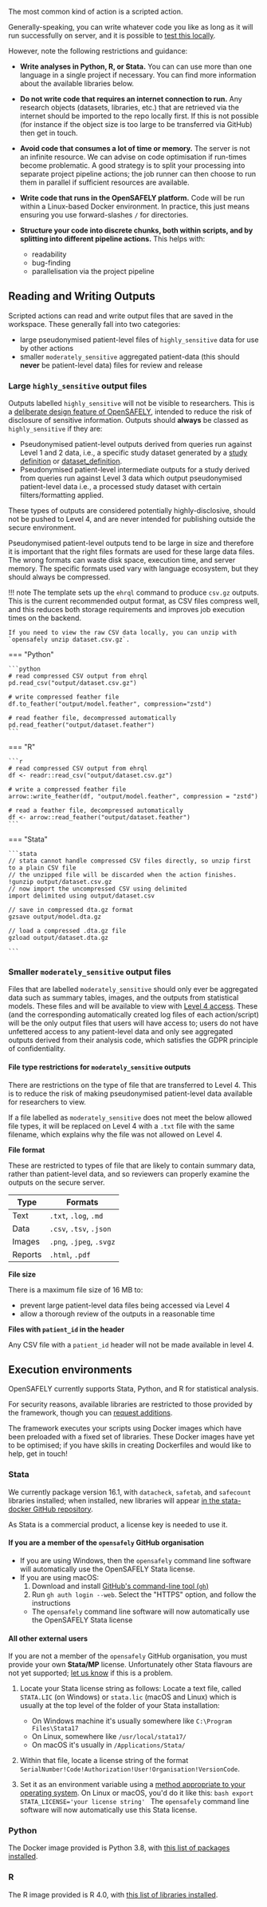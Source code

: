 The most common kind of action is a scripted action.

Generally-speaking, you can write whatever code you like as long as it will run successfully on server, and it is possible to [test this locally](actions-pipelines.md#running-your-code-locally).

However, note the following restrictions and guidance:

* **Write analyses in Python, R, or Stata.**
You can can use more than one language in a single project if necessary.  You can find more information about the available libraries below.

* **Do not write code that requires an internet connection to run.**
Any research objects (datasets, libraries, etc.) that are retrieved via the internet should be imported to the repo locally first.
If this is not possible (for instance if the object size is too large to be transferred via GitHub) then get in touch.

* **Avoid code that consumes a lot of time or memory.** The server is not an infinite resource. We can advise on code optimisation if run-times become problematic.  A good strategy is to split your processing into separate project pipeline actions; the job runner can then choose to run them in parallel if sufficient resources are available.

* **Write code that runs in the OpenSAFELY platform.**
Code will be run within a Linux-based Docker environment. In practice, this just means ensuring you use forward-slashes `/` for directories.

* **Structure your code into discrete chunks, both within scripts, and by splitting into different pipeline actions.**
This helps with:
	* readability
	* bug-finding
	* parallelisation via the project pipeline


## Reading and Writing Outputs

Scripted actions can read and write output files that are saved in the workspace. These generally fall into two categories:
* large pseudonymised patient-level files of `highly_sensitive` data for use by other actions
* smaller `moderately_sensitive` aggregated patient-data (this should **never** be patient-level data) files for review and release


### Large `highly_sensitive` output files

Outputs labelled `highly_sensitive` will not be visible to researchers. This is a [deliberate design feature of OpenSAFELY](https://www.opensafely.org/about/), intended to reduce the risk of disclosure of sensitive information. Outputs should **always** be classed as `highly_sensitive` if they are:

- Pseudonymised patient-level outputs derived from queries run against Level 1 and 2 data, i.e., a specific study dataset generated by a [study definition](study-def.md) or [dataset_definition](https://docs.opensafely.org/ehrql/).
- Pseudonymised patient-level intermediate outputs for a study derived from queries run against Level 3 data which output pseudonymised patient-level data i.e., a processed study dataset with certain filters/formatting applied.

These types of outputs are considered potentially highly-disclosive, should not be pushed to Level 4, and are never intended for publishing outside the secure environment.

Pseudonymised patient-level outputs tend to be large in size and therefore it is important that the right files formats are used for these large data files. The wrong formats can waste disk space, execution time, and server memory. The specific formats used vary with language ecosystem, but they should always be compressed.

!!! note
    The template sets up the `ehrql` command to produce `csv.gz` outputs.
    This is the current recommended output format, as CSV files compress well,
    and this reduces both storage requirements and improves job execution times
    on the backend.

    If you need to view the raw CSV data locally, you can unzip with `opensafely unzip dataset.csv.gz`.



=== "Python"

    ```python
    # read compressed CSV output from ehrql
    pd.read_csv("output/dataset.csv.gz")

    # write compressed feather file
    df.to_feather("output/model.feather", compression="zstd")

    # read feather file, decompressed automatically
    pd.read_feather("output/dataset.feather")
    ```

=== "R"

    ```r
    # read compressed CSV output from ehrql
    df <- readr::read_csv("output/dataset.csv.gz")

    # write a compressed feather file
    arrow::write_feather(df, "output/model.feather", compression = "zstd")

    # read a feather file, decompressed automatically
    df <- arrow::read_feather("output/dataset.feather")
    ```

=== "Stata"

    ```stata
    // stata cannot handle compressed CSV files directly, so unzip first to a plain CSV file
    // the unzipped file will be discarded when the action finishes.
    !gunzip output/dataset.csv.gz
    // now import the uncompressed CSV using delimited
    import delimited using output/dataset.csv

    // save in compressed dta.gz format
    gzsave output/model.dta.gz

    // load a compressed .dta.gz file
    gzload output/dataset.dta.gz

    ```

### Smaller `moderately_sensitive` output files

Files that are labelled `moderately_sensitive` should only ever be aggregated data such as summary tables, images, and the outputs from statistical models. These files and will be available to view with [Level 4 access](level-4-server.md). These (and the corresponding automatically created log files of each action/script) will be the only output files that users will have access to; users do not have unfettered access to any patient-level data and only see aggregated outputs derived from their analysis code, which satisfies the GDPR principle of confidentiality.

#### File type restrictions for `moderately_sensitive` outputs
There are restrictions on the type of file that are transferred to Level 4. This is to reduce the risk of making pseudonymised patient-level data available for researchers to view.

If a file labelled as `moderately_sensitive` does not meet the below allowed file types, it will be replaced on Level 4 with a `.txt` file with the same filename, which explains why the file was not allowed on Level 4.

**File format**

These are restricted to types of file that are likely to contain summary data, rather than patient-level data, and so reviewers can properly examine the outputs on the secure server.

| Type | Formats |
| --- | --- |
| Text |  `.txt`, `.log`, `.md` |
| Data | `.csv`, `.tsv`, `.json` |
| Images | `.png`, `.jpeg`, `.svgz` |
| Reports | `.html`, `.pdf` |

**File size**

There is a maximum file size of 16 MB to:

* prevent large patient-level data files being accessed via Level 4
* allow a thorough review of the outputs in a reasonable time

**Files with `patient_id` in the header**

Any CSV file with a `patient_id` header will not be made available in level 4.

## Execution environments

OpenSAFELY currently supports Stata, Python, and R for statistical analysis.

For security reasons, available libraries are restricted to those provided by the framework, though you can [request additions](requesting-libraries.md).

The framework executes your scripts using Docker images which have been preloaded with a fixed set of libraries.
These Docker images have yet to be optimised; if you have skills in creating Dockerfiles and would like to help, get in touch!

### Stata

We currently package version 16.1, with `datacheck`, `safetab`, and `safecount` libraries installed; when installed, new libraries will appear [in the stata-docker GitHub repository](https://github.com/opensafely-core/stata-docker/tree/master/libraries).

As Stata is a commercial product, a license key is needed to use it.

#### If you are a member of the `opensafely` GitHub organisation
* If you are using Windows, then the `opensafely` command line software will
automatically use the OpenSAFELY Stata license.
* If you are using macOS:
   1. Download and install [GitHub's command-line tool (`gh`)](https://cli.github.com/)
   2. Run `gh auth login --web`. Select the "HTTPS" option, and follow the instructions
  * The `opensafely` command line software will now automatically use the OpenSAFELY Stata license

#### All other external users

If you are not a member of the `opensafely` GitHub organisation, you must provide your own **Stata/MP** license. Unfortunately other Stata flavours are not yet supported; [let us know](how-to-get-help.md) if this is a problem.

1. Locate your Stata license string as follows:
   Locate a text file, called `STATA.LIC` (on Windows) or `stata.lic` (macOS and Linux) which is usually at the top level of the folder of your Stata installation:

    * On Windows machine it's usually somewhere like `C:\Program Files\Stata17`
    * On Linux, somewhere like `/usr/local/stata17/`
    * On macOS it's usually in `/Applications/Stata/`
2. Within that file, locate a license string of the format `SerialNumber!Code!Authorization!User!Organisation!VersionCode`.
3. Set it as an environment variable using a [method appropriate to your operating system](https://chlee.co/how-to-setup-environment-variables-for-windows-mac-and-linux/). On Linux or macOS, you'd do it like this:
        ```bash
        export STATA_LICENSE='your license string'
        ```
The `opensafely` command line software will now automatically use this Stata license.


### Python

The Docker image provided is Python 3.8, with [this list of packages installed](https://github.com/opensafely-core/python-docker/blob/main/requirements.txt).

### R

The R image provided is R 4.0, with [this list of libraries installed](https://github.com/opensafely-core/r-docker/blob/master/packages.csv).
